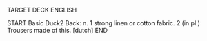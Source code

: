 TARGET DECK
ENGLISH

START
Basic
Duck2
Back: n. 1 strong linen or cotton fabric. 2 (in pl.) Trousers made of this. [dutch]
END
